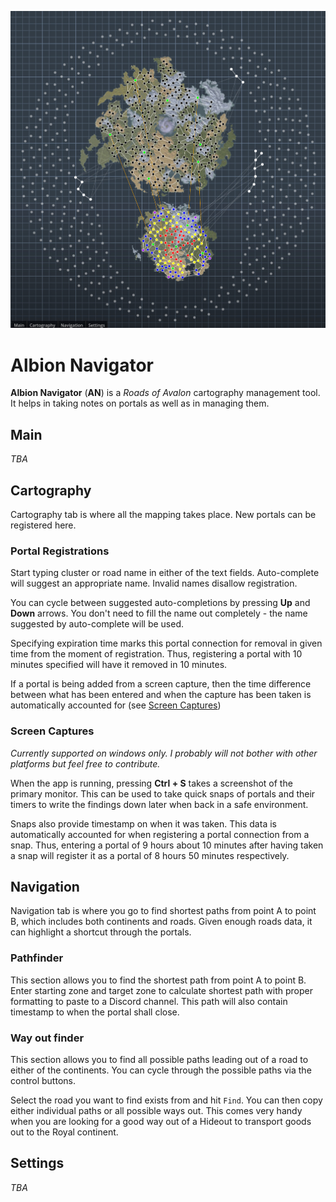 ![alt text](/preview.jpg)

# Albion Navigator

**Albion Navigator** (**AN**) is a _Roads of Avalon_ cartography management tool.
It helps in taking notes on portals as well as in managing them.

## Main

_TBA_

## Cartography

Cartography tab is where all the mapping takes place. New portals can be registered here.

### Portal Registrations

Start typing cluster or road name in either of the text fields. Auto-complete will suggest
an appropriate name. Invalid names disallow registration.

You can cycle between suggested auto-completions by pressing **Up** and **Down** arrows.
You don't need to fill the name out completely - the name suggested by auto-complete will be used.

Specifying expiration time marks this portal connection for removal in given time from the moment
of registration. Thus, registering a portal with 10 minutes specified will have it removed in 10
minutes.

If a portal is being added from a screen capture, then the time difference between what has been
entered and when the capture has been taken is automatically accounted for (see [Screen Captures](#Screen-Captures))

### Screen Captures

_Currently supported on windows only. I probably will not bother with other platforms but feel free to contribute._

When the app is running, pressing **Ctrl + S** takes a screenshot of the primary monitor.
This can be used to take quick snaps of portals and their timers to write the findings down later
when back in a safe environment. 

Snaps also provide timestamp on when it was taken. This data is automatically accounted for when
registering a portal connection from a snap. Thus, entering a portal of 9 hours about 10 minutes
after having taken a snap will register it as a portal of 8 hours 50 minutes respectively.

## Navigation

Navigation tab is where you go to find shortest paths from point A to point B, which includes both
continents and roads. Given enough roads data, it can highlight a shortcut through the portals.

### Pathfinder

This section allows you to find the shortest path from point A to point B. Enter starting zone
and target zone to calculate shortest path with proper formatting to paste to a Discord channel.
This path will also contain timestamp to when the portal shall close.

### Way out finder

This section allows you to find all possible paths leading out of a road to either of the continents.
You can cycle through the possible paths via the control buttons.

Select the road you want to find exists from and hit `Find`. You can then copy either individual paths
or all possible ways out. This comes very handy when you are looking for a good way out of a Hideout
to transport goods out to the Royal continent.

## Settings

_TBA_
